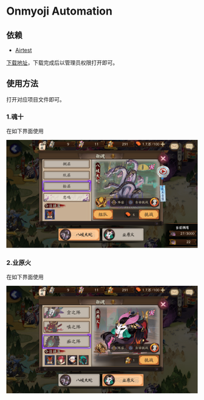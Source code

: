 # Onmyoji Automation

## 依赖

- [Airtest](https://github.com/AirtestProject/Airtest)

[下载地址](http://airtest.netease.com/)，下载完成后以管理员权限打开即可。

## 使用方法

打开对应项目文件即可。

### 1.魂十

在如下界面使用

![魂十](./img/魂十.png)

### 2.业原火

在如下界面使用

![业原火](./img/业原火.png)
